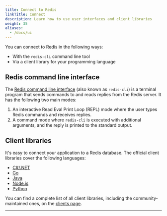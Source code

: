 ```yaml
---
title: Connect to Redis
linkTitle: Connect
description: Learn how to use user interfaces and client libraries
weight: 35
aliases:
  - /docs/ui
---
```


You can connect to Redis in the following ways:

* With the `redis-cli` command line tool
* Via a client library for your programming language

## Redis command line interface

The [Redis command line interface](/docs/connect/cli) (also known as `redis-cli`) is a terminal program that sends commands to and reads replies from the Redis server. It has the following two main modes: 

1. An interactive Read Eval Print Loop (REPL) mode where the user types Redis commands and receives replies.
2. A command mode where `redis-cli` is executed with additional arguments, and the reply is printed to the standard output.

## Client libraries

It's easy to connect your application to a Redis database. The official client libraries cover the following languages:

* [C#/.NET](/docs/connect/clients/dotnet)
* [Go](/docs/connect/clients/go)
* [Java](/docs/connect/clients/java)
* [Node.js](/docs/connect/clients/nodejs)
* [Python](/docs/connect/clients/python)

You can find a complete list of all client libraries, including the community-maintained ones, on the [clients page](/resources/clients/).

<hr/>
